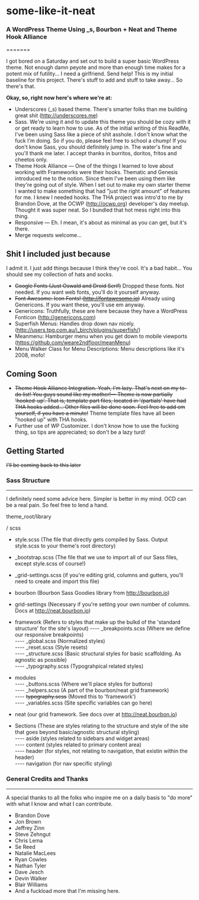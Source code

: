 # some-like-it-neat


### A WordPress Theme Using _s, Bourbon + Neat and Theme Hook Alliance
=======

I got bored on a Saturday and set out to build a super basic WordPress theme. Not enough damn peyote and more than enough time makes for a potent mix of futility... I need a girlfriend. Send help! This is my initial baseline for this project. There's stuff to add and stuff to take away... So there's that.

**Okay, so, right now here's where we're at:**

* Underscores (_s) based theme. There's smarter folks than me building great shit (http://underscores.me)
* Sass. We're using it and to update this theme you should be cozy with it or get ready to learn how to use. As of the initial writing of this ReadMe, I've been using Sass like a piece of shit asshole. I don't know what the fuck I'm doing. So if you do, please feel free to school a chump! If you don't know Sass, you should definitely jump in. The water's fine and you'll thank me later. I accept thanks in burritos, doritos, fritos and cheetos only.
* Theme Hook Alliance — One of the things I learned to love about working with Frameworks were their hooks. Thematic and Genesis introduced me to the notion. Since them I've been using them like they're going out of style. When I set out to make my own starter theme I wanted to make something that had "just the right amount" of features for me. I knew I needed hooks. The THA project was intro'd to me by Brandon Dove, at the OCWP (http://ocwp.org) developer's day meetup. Thought it was super neat. So I bundled that hot mess right into this thing.
* Responsive — Eh. I mean, it's about as minimal as you can get, but it's there.
* Merge requests welcome...

Shit I included just because
---------------
I admit it. I just add things because I think they're cool. It's a bad habit... You should see my collection of hats and socks. 

* ~~Google Fonts (Just Oswald and Droid Serif)~~ Dropped these fonts. Not needed. If you want web fonts, you'll do it yourself anyway.
* ~~Font Awesome: Icon Fonts! (http://fontawesome.io)~~ Already using Genericons. If you want these, you'll use em anyway.
* Genericons: Truthfully, these are here because they have a WordPress Fonticon (http://genericons.com)
* Superfish Menus: Handles drop down nav nicely. (http://users.tpg.com.au/j_birch/plugins/superfish/)
* Meanmenu: Hamburger menu when you get down to mobile viewports (https://github.com/weare2ndfloor/meanMenu)
* Menu Walker Class for Menu Descriptions: Menu descriptions like it's 2008, mofo!

Coming Soon
---------------

* ~~Theme Hook Alliance Integration. Yeah, I'm lazy. That's next on my to-do list! You guys sound like my mother!— Theme is now partially 'hooked-up'. That is, template part files, located in '/partials' have had THA hooks added... Other files will be done soon. Feel free to add em yourself, if you have a minute!~~  Theme template files have all been "hooked up" with THA hooks.
* Further use of WP Customizer. I don't know how to use the fucking thing, so tips are appreciated; so don't be a lazy turd!

Getting Started
---------------

~~I'll be coming back to this later~~

### Sass Structure
---------------
I definitely need some advice here. Simpler is better in my mind. OCD can be a real pain. So feel free to lend a hand.

theme_root/library  

/ scss  

- style.scss (The file that directly gets compiled by Sass. Output style.scss to your theme's root directory)

- _bootstrap.scss (The file that we use to import all of our Sass files, except style.scss of course!)

- _grid-settings.scss (if you're editing grid, columns and gutters, you'll need to create and import this file) 


 
- bourbon  (Bourbon Sass Goodies library from http://bourbon.io) 

- grid-settings  (Necessary if you're setting your own number of columns. Docs at http://neat.bourbon.io)  
- framework  (Refers to styles that make up the bulkd of the 'standard structure' for the site's layout)
---- _breakpoints.scss (Where we define our responsive breakpoints)  
---- _global.scss (Normalized styles)  
---- _reset.scss (Style resets)   
---- _structure.scss (Basic structural styles for basic scaffolding. As agnostic as possible)  
---- _typography.scss  (Typograhpical related styles)  

- modules  
---- _buttons.scss  (Where we'll place styles for buttons)  
----  _helpers.scss  (A part of the bourbon/neat grid framework)  
---- ~~typography.scss~~  (Moved this to 'framework')  
----  _variables.scss  (Site specific variables can go here)  

- neat  (our grid framework. See docs over at http://neat.bourbon.io) 
 
- Sections  (These are styles relating to the structure and style of the site that goes beyond basic/agnostic structural styling)  
---- aside  (styles related to sidebars and widget areas)  
---- content  (styles related to primary content area)  
---- header (for styles, not relating to navigation, that existin within the header)  
---- navigation  (for nav specific styling)  

### General Credits and Thanks
---------------
A special thanks to all the folks who inspire me on a daily basis to "do more" with what I know and what I can contribute.

* Brandon Dove
* Jon Brown
* Jeffrey Zinn
* Steve Zehngut
* Chris Lema
* Se Reed
* Natalie MacLees
* Ryan Cowles
* Nathan Tyler
* Dave Jesch
* Devin Walker
* Blair Williams
* And a fuckload more that I'm missing here.